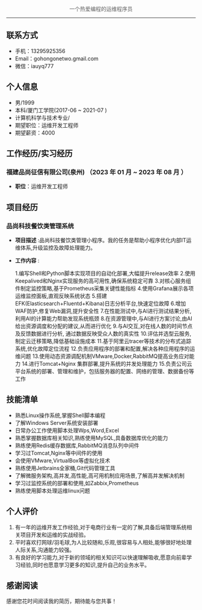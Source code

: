 <p style="text-align:center;color:rgb(93,93,93)">一个热爱编程的运维程序员 </p>

---

## 联系方式

- 手机：13295925356
- Email：gohongonetwo.gmail.com
- 微信：iauyq777

## 个人信息

- 男/1999
- 本科/厦门工学院(2017-06 ~ 2021-07 )
-  计算机科学与技术专业/
- 期望职位：运维开发工程师
- 期望薪资：4000

## 工作经历/实习经历

### 福建品尚征信有限公司(泉州) （2023 年 01 月 ~ 2023 年 08 月 ）

- **职位**：运维开发工程师

## 项目经历

### 品尚科技餐饮类管理系统

- **项目描述** :品尚科技餐饮类管理小程序。我的任务是帮助小程序优化内部IT运维体系,升级监控及故障处理能力。

- **工作内容** :

  1.编写Shell和Python脚本实现项目的自动化部署,大幅提升release效率 
  2.使用Keepalived和Nginx实现服务的高可用性,确保系统稳定可靠
   3.对核心服务组件制定监控策略,基于Prometheus采集关键性能指标 
  4.使用Grafana展示各项运维监控面板,直观反映系统状态 
  5.搭建EFK(Elasticsearch+Fluentd+Kibana)日志分析平台,快速定位故障 
  6.增加WAF防护,修复Web漏洞,提升安全性 
  7.在性能测试中,与AI进行测试结果分析,利用AI的计算能力帮助发现系统瓶颈 
  8.在资源管理中,与AI进行方案讨论,由AI给出资源调度和分配的建议,从而进行优化 
  9.与AI交互,对在线人数的时间节点及反馈数据进行分析, 通过数据反映受众人数的真实性 
  10.评估并选型云服务,制定云迁移策略,降低基础设施成本 
  11.基于阿里云tracer等技术的分布式追踪系统,优化故障定位流程
  12.负责应用程序的部署和配置,解决各种应用程序的运维问题
  13.使用动态资源调配机制VMware,Docker,RabbitMQ提高业务应对能力
  14.进行Tomcat+Nginx 集群部署,提升系统的并发处理能力 
  15.负责公司云平台系统的部署、管理和维护，包括服务器的配置、网络的管理、数据备份等工作

## 技能清单

- 熟悉Linux操作系统,掌握Shell脚本编程
- 了解Windows Server系统安装部署
- 日常办公工作使用脚本处理Wps,Word,Excel
- 熟悉掌握数据库相关知识,熟练使用MySQL,具备数据库优化的能力
- 熟练使用Redis缓存数据库,RabbitMQ消息队列中间件
- 学习过Tomcat,Nginx等中间件的使用
- 会使用VMware,VirtualBox等虚拟化技术
- 熟练使用Jetbrains全家桶,Git代码管理工具
- 了解微服务架构,高并发,高性能,高可用机制应用场景,了解高并发解决机制
- 学习过监控系统的部署和使用,如Zabbix,Prometheus
- 熟练使用脚本处理运维linux问题

## 个人评价

1. 有一年的运维开发工作经验,对于电商行业有一定的了解,具备后端管理系统相关项目开发和运维的实战经验。
2. 平时喜欢打网球/羽毛球,为人比较随和,乐观,很容易与人相处,能够很好地处理人际关系,沟通能力较强。
3. 有良好的学习能力,对于新的领域的相关知识可以快速理解吸收,愿意向前辈学习经验,同时也愿意学习更多的知识,提升自己的业务水平。

## 感谢阅读

感谢您花时间阅读我的简历，期待能与您共事！